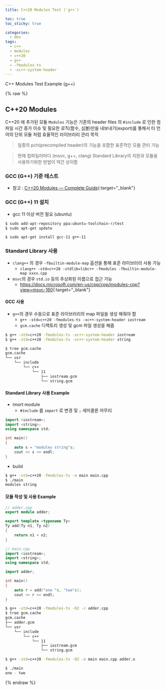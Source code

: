 ```yaml
---
title: C++20 Modules Test (`g++`)

toc: true
toc_sticky: true

categories:
  - dev
tags:
  - c++
  - modules
  - c++20
  - g++
  - -fmodules-ts
  - -xc++-system-header
---
```


C++ Modules Test Example (g++)

{% raw %}

## C++20 Modules
C++20 에 추가된 모듈 `Modules` 기능은 기존의 header files 의 `#include` 로 인한 컴파일 시간 증가 이슈 및 
필요한 로직(함수, 심볼)만을 내보내기(export)를 통해서 타 언어의 단위 모듈 처럼 효율적인 라이브러리 관리 목적

> 일종의 pch(precompiled header)의 기능을 포함한 표준적인 모듈 관리 기능 

> 현재 컴파일러마다 (msvc, g++, clang) Standard Library의 지원과 모듈을 사용하기위한 방법이 약간 상이함 

### GCC (G++) 기준 테스트
- 참고 : [C++20 Modules — Complete Guide](https://itnext.io/c-20-modules-complete-guide-ae741ddbae3d){:target="_blank"}

### GCC (G++) 11 설치 
- gcc 11 이상 버전 필요 (ubuntu)

```sh
$ sudo add-apt-repository ppa:ubuntu-toolchain-r/test
$ sudo apt-get update

$ sudo apt-get install gcc-11 g++-11
```

### Standard Library 사용 
- `clang++` 의 경우 `-fbuiltin-module-map` 옵션을 통해 표준 라이브러리 사용 가능
  - `clang++ -std=c++20 -stdlib=libc++ -fmodules -fbuiltin-module-map xxxx.cpp `
- `msvc`의 경우 `std.io` 등의 추상화된 이름으로 접근 가능 
  - <https://docs.microsoft.com/en-us/cpp/cpp/modules-cpp?view=msvc-160>{:target="_blank"}

#### GCC 사용
- `g++`의 경우 수동으로 표준 라이브러리의 map 파일을 생성 해줘야 함 
  - `g++ -std=c++20 -fmodules-ts -xc++-system-header iostream`
  - `gcm.cache` 디렉토리 생성 및 gcm 파일 생성을 해줌
  
```sh
$ g++ -std=c++20 -fmodules-ts -xc++-system-header iostream
$ g++ -std=c++20 -fmodules-ts -xc++-system-header string

$ tree gcm.cache
gcm.cache
└── usr
    └── include
        └── c++
            └── 11
                ├── iostream.gcm
                └── string.gcm
```

#### Standard Library 사용 Example
- imort module 
  - `#include` 를 `import` 로 변경 및 `;` 세미콜론 마무리
  
```cpp
import <iostream>;
import <string>;
using namespace std;

int main()
{
	auto s = "modules string"s;
	cout << s << endl;
}
```

- build 

```sh
$ g++ -std=c++20 -fmodules-ts -o main main.cpp
$ ./main
modules string
```

#### 모듈 작성 및 사용 Example

```cpp
// adder.cpp
export module adder;

export template <typename Ty>
Ty add(Ty n1, Ty n2)
{
	return n1 + n2;
}

```

```cpp
// main.cpp
import <iostream>;
import <string>;
using namespace std;

import adder;

int main()
{
	auto r = add("one "s, "two"s);
	cout << r << endl;
}
```

```sh
$ g++ -std=c++20 -fmodules-ts -O2 -c adder.cpp
$ tree gcm.cache
gcm.cache
├── adder.gcm
└── usr
    └── include
        └── c++
            └── 11
                ├── iostream.gcm
                └── string.gcm

$ g++ -std=c++20 -fmodules-ts -O2 -o main main.cpp adder.o

$ ./main
one - two
```

{% endraw %}